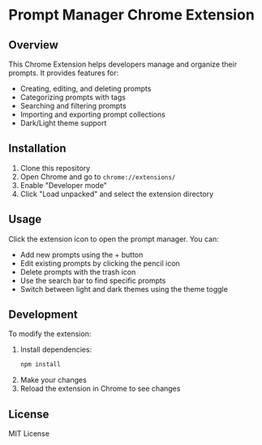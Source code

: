 # Prompt Manager Chrome Extension

## Overview

This Chrome Extension helps developers manage and organize their prompts. It provides features for:

- Creating, editing, and deleting prompts
- Categorizing prompts with tags
- Searching and filtering prompts
- Importing and exporting prompt collections
- Dark/Light theme support

## Installation

1. Clone this repository
2. Open Chrome and go to `chrome://extensions/`
3. Enable "Developer mode"
4. Click "Load unpacked" and select the extension directory

## Usage

Click the extension icon to open the prompt manager. You can:

- Add new prompts using the + button
- Edit existing prompts by clicking the pencil icon
- Delete prompts with the trash icon
- Use the search bar to find specific prompts
- Switch between light and dark themes using the theme toggle

## Development

To modify the extension:

1. Install dependencies:
   ```bash
   npm install
   ```
2. Make your changes
3. Reload the extension in Chrome to see changes

## License

MIT License
